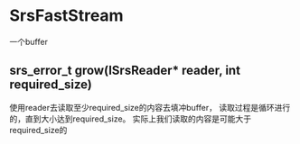 # SrsFastStream
一个buffer

## srs_error_t grow(ISrsReader* reader, int required_size)
使用reader去读取至少required_size的内容去填冲buffer， 读取过程是循环进行的，直到大小达到required_size。 实际上我们读取的内容是可能大于required_size的